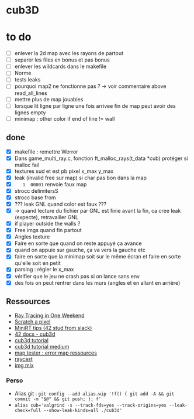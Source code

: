 # cub3D

# to do
- [ ] enlever la 2d map avec les rayons de partout
- [ ] separer les files en bonus et pas bonus
- [ ] enlever les wildcards dans le makefile
- [ ] Norme
- [ ] tests leaks
- [ ] pourquoi map2 ne fonctionne pas ? -> voir commentaire above read_all_lines
- [ ] mettre plus de map jouables
- [ ] lorsque lit ligne par ligne une fois arrivee fin de map peut avoir des lignes empty
- [ ] minimap : other color if end of line != wall

## done
- [x] makefile : remettre Werror
- [x] Dans game_multi_ray.c, fonction ft_malloc_rays(t_data *cub) protéger si malloc fail
- [x] textures sud et est pb pixel x_max y_max
- [x] leak (invalid free sur map) si char pas bon dans la map
- [x] `   1  00001` renvoie faux map
- [x] strocc delimitersS
- [x] strocc base from
- [x] ??? leak GNL quand color est faux ???
- [x] -> quand lecture du fichier par GNL est finie avant la fin, ca cree leak (expecte), retravailler GNL
- [x] if player outside the walls ?
- [x] Free imgs quand fin partout
- [x] Angles texture
- [x] Faire en sorte que quand on reste appuyé ça avance
- [x] quand on appuie sur gauche, ça va vers la gauche etc
- [x] faire en sorte que la minimap soit sur le même écran et faire en sorte qu'elle soit en petit
- [x] parsing : régler le x_max
- [x] vérifier que le jeu ne crash pas si on lance sans env
- [x] des fois on peut rentrer dans les murs (angles et en allant en arrière)

## Ressources
* [Ray Tracing in One Weekend](https://raytracing.github.io/books/RayTracingInOneWeekend.html)
* [Scratch a pixel](https://www.scratchapixel.com/)
* [MiniRT tips (42 stud from slack)](https://github.com/RubenNijhuis/Mini-Ray-Tracer/blob/main/minirt_tips.md)
* [42 docs - cub3d](https://harm-smits.github.io/42docs/projects/cub3d)
* [cub3d tutorial](https://hackmd.io/@nszl/H1LXByIE2)
* [cub3d tutorial medium](https://medium.com/@afatir.ahmedfatir/cub3d-tutorial-af5dd31d2fcf)
* [map tester : error map ressources](https://github.com/DevJ2K/cub3d_map_tester.git)
* [raycast](https://www.permadi.com/tutorial/raycast/rayc7.html)
* [img mlx](https://github.com/keuhdall/images_example)

### Perso
* Alias git : ```git config --add alias.wip '!f() { git add -A && git commit -m "$@" && git push; }; f'```
* ```alias cub='valgrind -s --track-fds=yes --track-origins=yes --leak-check=full --show-leak-kinds=all ./cub3d'```